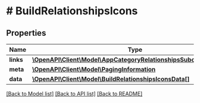 # # BuildRelationshipsIcons

## Properties

Name | Type | Description | Notes
------------ | ------------- | ------------- | -------------
**links** | [**\OpenAPI\Client\Model\AppCategoryRelationshipsSubcategoriesLinks**](AppCategoryRelationshipsSubcategoriesLinks.md) |  | [optional] 
**meta** | [**\OpenAPI\Client\Model\PagingInformation**](PagingInformation.md) |  | [optional] 
**data** | [**\OpenAPI\Client\Model\BuildRelationshipsIconsData[]**](BuildRelationshipsIconsData.md) |  | [optional] 

[[Back to Model list]](../../README.md#documentation-for-models) [[Back to API list]](../../README.md#documentation-for-api-endpoints) [[Back to README]](../../README.md)


